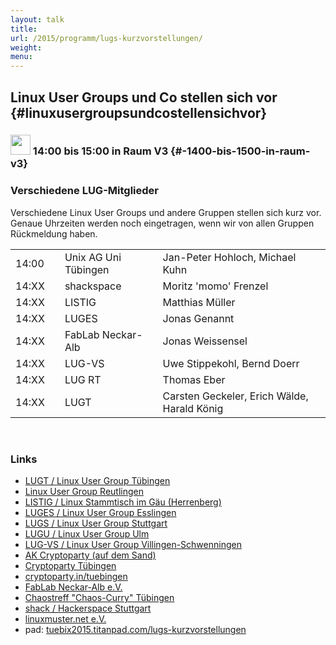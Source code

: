 ```yaml
---
layout: talk
title:
url: /2015/programm/lugs-kurzvorstellungen/
weight: 
menu:
---
```

## Linux User Groups und Co stellen sich vor {#linuxusergroupsundcostellensichvor}

### <img height = "32" src="../../../images/lightning.svg"> 14:00 bis 15:00 in Raum V3 {#-1400-bis-1500-in-raum-v3}

### Verschiedene LUG-Mitglieder

Verschiedene Linux User Groups und andere Gruppen stellen sich kurz vor.<br/>
Genaue Uhrzeiten werden noch eingetragen, wenn wir von allen Gruppen Rückmeldung haben.

<table>
<tr><td>14:00</td><td><a class="light"></a></td><td>Unix AG Uni Tübingen</td><td>Jan-Peter Hohloch, Michael Kuhn</td></tr>
<tr><td>14:XX</td><td><a class="light"></a></td><td>shackspace</td><td>Moritz 'momo' Frenzel</td></tr>
<tr><td>14:XX</td><td><a class="light"></a></td><td>LISTIG</td><td>Matthias Müller</td></tr>
<tr><td>14:XX</td><td><a class="light"></a></td><td>LUGES</td><td>Jonas Genannt</td></tr>
<tr><td>14:XX</td><td><a class="light"></a></td><td>FabLab Neckar-Alb</td><td>Jonas Weissensel</td></tr>
<tr><td>14:XX</td><td><a class="light"></a></td><td>LUG-VS</td><td>Uwe Stippekohl, Bernd Doerr</td></tr>
<tr><td>14:XX</td><td><a class="light"></a></td><td>LUG RT</td><td>Thomas Eber</td></tr>
<tr><td>14:XX</td><td><a class="light"></a></td><td>LUGT</td><td>Carsten Geckeler, Erich Wälde, Harald König</td></tr>
</table>

<p><br></p>

### Links

* <a href="http://tuebingen.linux.de" target="_blank">LUGT / Linux User Group Tübingen</a>
* <a href="http://www.lug-reutlingen.de" target="_blank">Linux User Group Reutlingen</a>
* <a href="http://www.listig.org" target="_blank">LISTIG / Linux Stammtisch im Gäu (Herrenberg)</a>
* <a href="http://www.lisas.de" target="_blank">LUGES / Linux User Group Esslingen</a>
* <a href="http://www.lug-s.org" target="_blank">LUGS / Linux User Group Stuttgart</a>
* <a href="http://www.lugulm.de" target="_blank">LUGU / Linux User Group Ulm</a>
* <a href="http://www.lug-vs.org" target="_blank">LUG-VS / Linux User Group Villingen-Schwenningen</a>
* <a href="https://www.fsi.uni-tuebingen.de/mailman/listinfo/crypto" target="_blank">AK Cryptoparty (auf dem Sand)</a>
* <a href="http://www.cryptoparty-tuebingen.de" target="_blank">Cryptoparty Tübingen</a>
* <a href="http://www.cryptoparty.in/tuebingen" target="_blank">cryptoparty.in/tuebingen</a>
* <a href="http://www.fablab-neckar-alb.org" target="_blank">FabLab Neckar-Alb e.V.</a>
* <a href="http://www.chaostreff-tuebingen.de" target="_blank">Chaostreff "Chaos-Curry" Tübingen</a>
* <a href="http://www.shackspace.de" target="_blank">shack / Hackerspace Stuttgart</a>
* <a href="http://www.linuxmuster.net" target="_blank">linuxmuster.net e.V.</a>
* pad: <a href="https://tuebix2015.titanpad.com/lugs-kurzvorstellungen" target="_blank">tuebix2015.titanpad.com/lugs-kurzvorstellungen</a>
